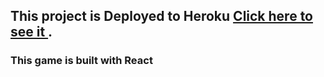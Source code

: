 ## This project is Deployed to Heroku [Click here to see it ](https://facesclick.herokuapp.com/).

### This game is built with React

